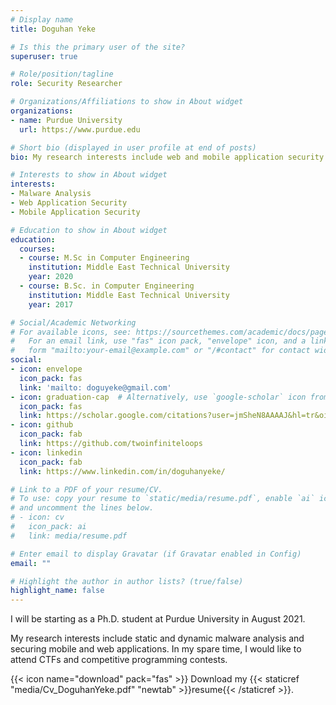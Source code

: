 ```yaml
---
# Display name
title: Doguhan Yeke

# Is this the primary user of the site?
superuser: true

# Role/position/tagline
role: Security Researcher

# Organizations/Affiliations to show in About widget
organizations:
- name: Purdue University
  url: https://www.purdue.edu

# Short bio (displayed in user profile at end of posts)
bio: My research interests include web and mobile application security

# Interests to show in About widget
interests:
- Malware Analysis
- Web Application Security
- Mobile Application Security

# Education to show in About widget
education:
  courses:
  - course: M.Sc in Computer Engineering
    institution: Middle East Technical University
    year: 2020
  - course: B.Sc. in Computer Engineering
    institution: Middle East Technical University
    year: 2017

# Social/Academic Networking
# For available icons, see: https://sourcethemes.com/academic/docs/page-builder/#icons
#   For an email link, use "fas" icon pack, "envelope" icon, and a link in the
#   form "mailto:your-email@example.com" or "/#contact" for contact widget.
social:
- icon: envelope
  icon_pack: fas
  link: 'mailto: doguyeke@gmail.com'
- icon: graduation-cap  # Alternatively, use `google-scholar` icon from `ai` icon pack
  icon_pack: fas
  link: https://scholar.google.com/citations?user=jmSheN8AAAAJ&hl=tr&oi=ao
- icon: github
  icon_pack: fab
  link: https://github.com/twoinfiniteloops
- icon: linkedin
  icon_pack: fab
  link: https://www.linkedin.com/in/doguhanyeke/

# Link to a PDF of your resume/CV.
# To use: copy your resume to `static/media/resume.pdf`, enable `ai` icons in `params.toml`, 
# and uncomment the lines below.
# - icon: cv
#   icon_pack: ai
#   link: media/resume.pdf

# Enter email to display Gravatar (if Gravatar enabled in Config)
email: ""

# Highlight the author in author lists? (true/false)
highlight_name: false
---
```


I will be starting as a Ph.D. student at Purdue University in August 2021. 

My research interests include static and dynamic malware analysis and securing mobile and web applications. In my spare time, I would like to attend CTFs and competitive programming contests.

{{< icon name="download" pack="fas" >}} Download my {{< staticref "media/Cv_DoguhanYeke.pdf" "newtab" >}}resume{{< /staticref >}}.
